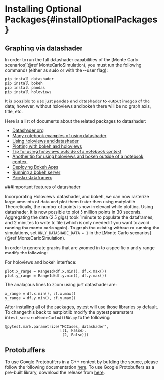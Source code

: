 # Installing Optional Packages{#installOptionalPackages}


## Graphing via datashader

In order to run the full datashader capabilities of the  [Monte Carlo scenarios](@ref MonteCarloSimulation), you must run the following commands (either as sudo or with the --user flag):

```
pip install datashader
pip install bokeh
pip install pandas
pip install holoviews
```

It is possible to use just pandas and datashader to output images of the data; however, without holoviews and bokeh there will be no graph axis, title, etc.

Here is a list of documents about the related packages to datashader:

* [Datashader.org](http://datashader.org/)
* [Many notebook examples of using datashader](https://anaconda.org/jbednar/notebooks)
* [Using holoviews and datashader](http://holoviews.org/user_guide/Large_Data.html)
* [Plotting with bokeh and holoviews](http://holoviews.org/user_guide/Plotting_with_Bokeh.html)
* [Tip for using holoviews outside of a notebook context](https://github.com/ioam/holoviews/issues/2376)
* [Another tip for using holoviews and bokeh outside of a notebook context](https://github.com/ioam/holoviews/issues/1819)
* [Deploying Bokeh Apps](http://pyviz.org/tutorial/13_Deploying_Bokeh_Apps.html)
* [Running a bokeh server](https://bokeh.pydata.org/en/latest/docs/user_guide/server.html)
* [Pandas dataframes](https://pandas.pydata.org/pandas-docs/stable/generated/pandas.DataFrame.html)

###Important features of datashader

Incorporating Holoviews, datashader, and bokeh, we can now rasterize large amounts of data and plot them faster then using matplotlib. Theoretically, the number of points is now irrelevant while plotting. Using datashader, it is now possible to plot 5 million points in 30 seconds. Aggregating the data (2.5 gigs) took 1 minute to populate the dataframes, and 2 minutes to write to file (which is only needed if you want to avoid running the monte carlo again). To graph the existing without re-running the simulations, set ```ONLY_DATASHADE_DATA = 1``` in the [Monte Carlo scenarios](@ref MonteCarloSimulation). 

In order to generate graphs that are zoomed in to a specific x and y range modify the following:

For holoviews and bokeh interface:

```
plot.x_range = Range1d(df.x.min(), df.x.max())
plot.y_range = Range1d(df.y.min(), df.y.max())
```

The analagous lines to zoom using just datashader are:

```
x_range = df.x.min(), df.x.max()
y_range = df.y.min(), df.y.max()
```

After installing all of the packages, pytest will use those libraries by default. To change this back to matplotlib modify the pytest paramaters  in`test_scenarioMonteCarloAttRW.py` to the following:

```
@pytest.mark.parametrize("MCCases, datashader",
                         [(1, False),
                          (2, False)])
```

## Protobuffers

To use Google Protobuffers in a C++ context by building the source, please follow the following documentation [here](https://github.com/google/protobuf/blob/master/src/). To use Google Protobuffers as a pre-built library, download the release from [here](https://github.com/google/protobuf/releases).
